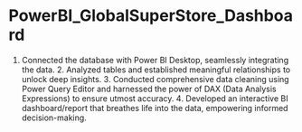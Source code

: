 # PowerBI_GlobalSuperStore_Dashboard
1. Connected the database with Power BI Desktop, seamlessly integrating the data.
2️. Analyzed tables and established meaningful relationships to unlock deep insights.
3️. Conducted comprehensive data cleaning using Power Query Editor and harnessed the power of DAX (Data Analysis Expressions) to ensure utmost accuracy.
4️. Developed an interactive BI dashboard/report that breathes life into the data, empowering informed decision-making.
